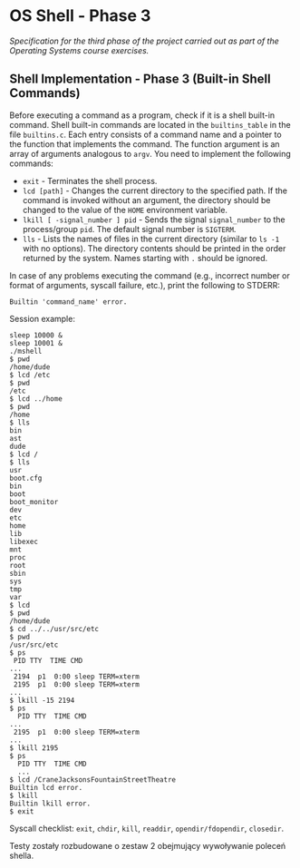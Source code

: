 # OS Shell - Phase 3

*Specification for the third phase of the project carried out as part of the Operating Systems course exercises.*

## Shell Implementation - Phase 3 (Built-in Shell Commands)

Before executing a command as a program, check if it is a shell built-in command. Shell built-in commands are located in the `builtins_table` in the file `builtins.c`. Each entry consists of a command name and a pointer to the function that implements the command. The function argument is an array of arguments analogous to `argv`. You need to implement the following commands:

- `exit` - Terminates the shell process.
- `lcd [path]` - Changes the current directory to the specified path. If the command is invoked without an argument, the directory should be changed to the value of the `HOME` environment variable.
- `lkill [ -signal_number ] pid` - Sends the signal `signal_number` to the process/group `pid`. The default signal number is `SIGTERM`.
- `lls` - Lists the names of files in the current directory (similar to `ls -1` with no options). The directory contents should be printed in the order returned by the system. Names starting with `.` should be ignored.

In case of any problems executing the command (e.g., incorrect number or format of arguments, syscall failure, etc.), print the following to STDERR:
```
Builtin 'command_name' error.
```


Session example:
```
sleep 10000 &
sleep 10001 &
./mshell
$ pwd
/home/dude
$ lcd /etc
$ pwd
/etc
$ lcd ../home
$ pwd
/home
$ lls
bin
ast
dude
$ lcd /
$ lls
usr
boot.cfg
bin
boot
boot_monitor
dev
etc
home
lib
libexec
mnt
proc
root
sbin
sys
tmp
var
$ lcd
$ pwd
/home/dude
$ cd ../../usr/src/etc
$ pwd
/usr/src/etc
$ ps
 PID TTY  TIME CMD
...
 2194  p1  0:00 sleep TERM=xterm
 2195  p1  0:00 sleep TERM=xterm
...
$ lkill -15 2194
$ ps
  PID TTY  TIME CMD
...
 2195  p1  0:00 sleep TERM=xterm
...
$ lkill 2195
$ ps
  PID TTY  TIME CMD
  ...
$ lcd /CraneJacksonsFountainStreetTheatre
Builtin lcd error.
$ lkill
Builtin lkill error.
$ exit
```
Syscall checklist: `exit`, `chdir`, `kill`, `readdir`, `opendir/fdopendir`, `closedir`.

Testy zostały rozbudowane o zestaw 2 obejmujący wywoływanie poleceń shella.
